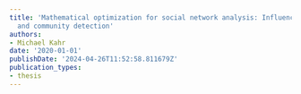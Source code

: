 ```yaml
---
title: 'Mathematical optimization for social network analysis: Influence maximization
  and community detection'
authors:
- Michael Kahr
date: '2020-01-01'
publishDate: '2024-04-26T11:52:58.811679Z'
publication_types:
- thesis
---
```

